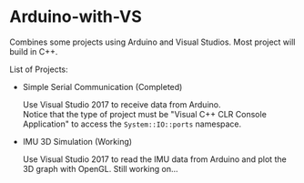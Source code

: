 # Arduino-with-VS
Combines some projects using Arduino and Visual Studios. Most project will build in C++. 

List of Projects:
* Simple Serial Communication (Completed)

  Use Visual Studio 2017 to receive data from Arduino.   
  Notice that the type of project must be "Visual C++  CLR Console Application" to  access the `System::IO::ports` namespace.
  
* IMU 3D Simulation (Working)

  Use Visual Studio 2017 to read the IMU data from Arduino and plot the 3D graph with OpenGL. Still working on...
